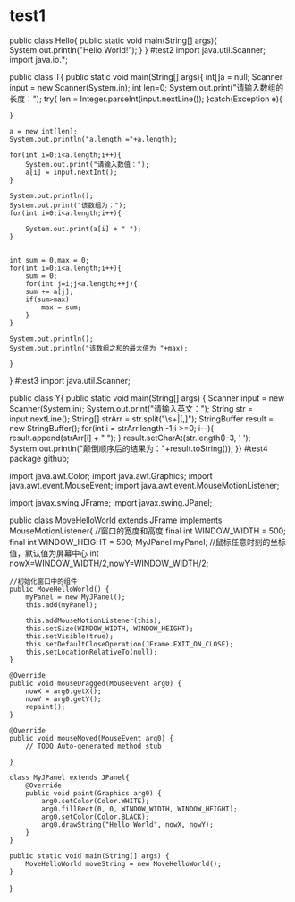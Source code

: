 # test1
public class Hello{
   public static void main(String[] args){
	System.out.println("Hello World!");
   }
}
#test2
import java.util.Scanner;
import java.io.*;

public class T{
    public static void main(String[] args){
	int[]a = null;
	Scanner input = new Scanner(System.in);
	int len=0;
	System.out.print("请输入数组的长度：");
	try{
	    len = Integer.parseInt(input.nextLine());
	}catch(Exception e){
	
	}
	
	a = new int[len];
	System.out.println("a.length ="+a.length);
	
	for(int i=0;i<a.length;i++){
	    System.out.print("请输入数值：");
	    a[i] = input.nextInt();
	}
	
	System.out.println();
	System.out.print("该数组为：");
	for(int i=0;i<a.length;i++){
	    
	    System.out.print(a[i] + " ");
	}
	
	
	int sum = 0,max = 0;
	for(int i=0;i<a.length;i++){
	    sum = 0;
	    for(int j=i;j<a.length;++j){
		sum += a[j];
		if(sum>max)
		    max = sum;
	    }
	}
	
	System.out.println();
	System.out.println("该数组之和的最大值为 "+max);

    }
    
    
}
#test3
import java.util.Scanner;

public class Y{
    public static void main(String[] args) {
	Scanner input = new Scanner(System.in);
	System.out.print("请输入英文：");
	String str = input.nextLine();
        String[] strArr = str.split("\\s+|[,]");
        StringBuffer result = new StringBuffer();
        for(int i = strArr.length -1;i >=0; i--){
            result.append(strArr[i] + " ");
        }
        result.setCharAt(str.length()-3, ' ');
        System.out.println("颠倒顺序后的结果为："+result.toString());
}}
#test4
package github;

import java.awt.Color;
import java.awt.Graphics;
import java.awt.event.MouseEvent;
import java.awt.event.MouseMotionListener;

import javax.swing.JFrame;
import javax.swing.JPanel;


public class MoveHelloWorld extends JFrame implements MouseMotionListener{
	//窗口的宽度和高度
	final int WINDOW_WIDTH = 500;
	final int WINDOW_HEIGHT = 500;
	MyJPanel myPanel;
	//鼠标任意时刻的坐标值，默认值为屏幕中心
	int nowX=WINDOW_WIDTH/2,nowY=WINDOW_WIDTH/2;
	
	//初始化窗口中的组件
	public MoveHelloWorld() {
		myPanel = new MyJPanel();
		this.add(myPanel);
		
		this.addMouseMotionListener(this);
		this.setSize(WINDOW_WIDTH, WINDOW_HEIGHT);
		this.setVisible(true);
		this.setDefaultCloseOperation(JFrame.EXIT_ON_CLOSE);
		this.setLocationRelativeTo(null);
	}
	
	@Override
	public void mouseDragged(MouseEvent arg0) {
		nowX = arg0.getX();
		nowY = arg0.getY();
		repaint();
	}

	@Override
	public void mouseMoved(MouseEvent arg0) {
		// TODO Auto-generated method stub
		
	}
	
	class MyJPanel extends JPanel{
		@Override
		public void paint(Graphics arg0) {
			arg0.setColor(Color.WHITE);
			arg0.fillRect(0, 0, WINDOW_WIDTH, WINDOW_HEIGHT);
			arg0.setColor(Color.BLACK);
			arg0.drawString("Hello World", nowX, nowY);
		}
	}
	
	public static void main(String[] args) {
		MoveHelloWorld moveString = new MoveHelloWorld();
	}
}

